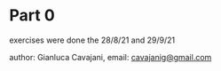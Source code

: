# Part 0

exercises were done the 28/8/21 and 29/9/21

author: Gianluca Cavajani, email: cavajanig@gmail.com
